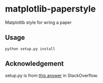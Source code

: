 # matplotlib-paperstyle
Matplotlib style for wring a paper

## Usage
```console
python setup.py install
```

## Acknowledgement
setup.py is from [this answer](https://stackoverflow.com/a/35854177) in StackOverflow.
